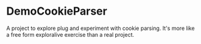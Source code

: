 # DemoCookieParser

A project to explore plug and experiment with cookie parsing.
It's more like a free form exploralive exercise than a real project.
